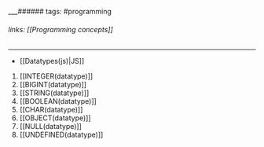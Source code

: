 
___###### tags: #programming 
###### links: [[Programming concepts]]
___
- [[Datatypes(js)|JS]]





1. [[INTEGER(datatype)]]
2. [[BIGINT(datatype)]]
3. [[STRING(datatype)]]
4. [[BOOLEAN(datatype)]]
5. [[CHAR(datatype)]]
6. [[OBJECT(datatype)]]
7. [[NULL(datatype)]]
8. [[UNDEFINED(datatype)]]